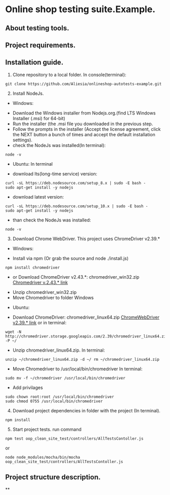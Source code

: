 # Online shop testing suite.Example.
## About testing tools.
## Project requirements.
## Installation guide.
1. Clone repository to a local folder.
In console(terminal):
```
git clone https://github.com/Aliesia/onlineshop-autotests-example.git 
```
2. Install NodeJs.
- Windows:
* Download the Windows installer from Nodejs.org.(find LTS Windows Installer (.msi) for 64-bit)
* Run the installer (the .msi file you downloaded in the previous step.
* Follow the prompts in the installer (Accept the license agreement, click the NEXT button a bunch of times and accept the default installation settings).
* check the NodeJs was installed(In terminal):
```
node -v
```
- Ubuntu:
In terminal 
* download lts(long-time service) version:
``` 
curl -sL https://deb.nodesource.com/setup_8.x | sudo -E bash -
sudo apt-get install -y nodejs
```
* download latest version:
```
curl -sL https://deb.nodesource.com/setup_10.x | sudo -E bash -
sudo apt-get install -y nodejs
```
* than check the NodeJs was installed:
```
node -v
```
3. Download Chrome WebDriver.
This project uses ChromeDriver v2.39.*
- Windows:
* Install via npm (Or grab the source and node ./install.js)
```
npm install chromedriver
```
* or Download ChromeDriver v2.43.*: chromedriver_win32.zip 
[Chromedriver v.2.43.* link](https://chromedriver.storage.googleapis.com/index.html?path=2.43/)
+ Unzip chromedriver_win32.zip
+ Move Chromedriver to folder Windows
- Ubuntu:
+ Download ChromeDriver: chromedriver_linux64.zip
[ChromeWebDriver v2.39.* link](https://chromedriver.storage.googleapis.com/index.html?path=2.39/) or in terminal: 
```
wget -N http://chromedriver.storage.googleapis.com/2.39/chromedriver_linux64.zip -P ~/
```
+ Unzip chromedriver_linux64.zip. In terminal: 
```
unzip ~/chromedriver_linux64.zip -d ~/ rm ~/chromedriver_linux64.zip
```
+ Move Chromedriver to /usr/local/bin/chromedriver In terminal: 
```
sudo mv -f ~/chromedriver /usr/local/bin/chromedriver
```
+ Add privilages 
```
sudo chown root:root /usr/local/bin/chromedriver
sudo chmod 0755 /usr/local/bin/chromedriver
```
4. Download project dependencies in folder with the project (In terminal).
```
npm install
```
5. Start project tests.
run command
```
npm test oop_clean_site_test/controllers/AllTestsContoller.js
```
or
```
node node_modules/mocha/bin/mocha oop_clean_site_test/controllers/AllTestsContoller.js
```
## Project structure description.
**
